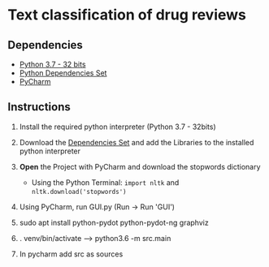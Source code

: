 # Text classification of drug reviews

## Dependencies

- [Python 3.7 - 32 bits](https://www.python.org/downloads/release/python-372/)
- [Python Dependencies Set](https://drive.google.com/open?id=1SNy0JsSmaIQgPMV7PEPi5lQXrnb02e_2)
- [PyCharm](https://www.jetbrains.com/pycharm/)

## Instructions

1. Install the required python interpreter (Python 3.7 - 32bits)

2. Download the [Dependencies Set](https://drive.google.com/open?id=1SNy0JsSmaIQgPMV7PEPi5lQXrnb02e_2) and add the Libraries to
the installed python interpreter

3. **Open** the Project with PyCharm and download the stopwords dictionary
    - Using the Python Terminal: `import nltk` and `nltk.download('stopwords')`

4. Using PyCharm, run GUI.py (Run -> Run 'GUI')

5. sudo apt install python-pydot python-pydot-ng graphviz

6. . venv/bin/activate --> python3.6 -m src.main

7. In pycharm add src as sources

